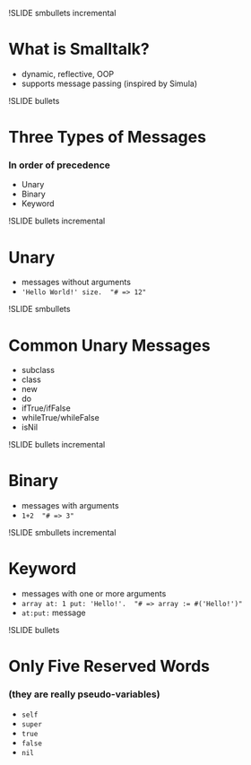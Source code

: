 !SLIDE smbullets incremental

# What is Smalltalk?

* dynamic, reflective, OOP
* supports message passing (inspired by Simula)

!SLIDE bullets

# Three Types of Messages
### In order of precedence

* Unary
* Binary
* Keyword

!SLIDE bullets incremental

# Unary

* messages without arguments
* `'Hello World!' size.  "# => 12"`

!SLIDE smbullets

# Common Unary Messages

* subclass
* class
* new
* do
* ifTrue/ifFalse
* whileTrue/whileFalse
* isNil

!SLIDE bullets incremental

# Binary

* messages with arguments
* `1+2  "# => 3"`

!SLIDE smbullets incremental

# Keyword

* messages with one or more arguments
* `array at: 1 put: 'Hello!'.  "# => array := #('Hello!')"`
* `at:put:` message

!SLIDE bullets

# Only Five Reserved Words
### (they are really pseudo\-variables)

* `self`
* `super`
* `true`
* `false`
* `nil`
